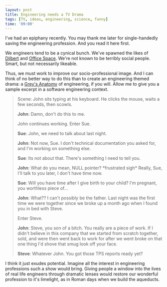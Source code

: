 ```yaml
---
layout: post
title: Engineering needs a TV Drama
tags: [TV, ideas, engineering, science, funny]
time: '09:00'
---
```


I've had an epiphany recently.  You may thank me later for single-handedly saving the engineering profession.  And you read it here first.

We engineers tend to be a cynical bunch.  We've spawned the likes of [Dilbert] and [Office Space].  We're not known to be terribly social people.  Smart, but not necessarily likeable.

[Dilbert]:http://www.dilbert.com/
[Office Space]:http://www.imdb.com/title/tt0151804/

Thus, we must work to improve our socio-professional image.  And I can think of no better way to do this than to create an engineering themed drama: a [Grey's Anatomy] of engineering, if you will.  Allow me to give you a sample excerpt in a software engineering context.

[Grey's Anatomy]:http://en.wikipedia.org/wiki/Grey%27s_Anatomy

<!-- EXTENDED -->

> Scene: John sits typing at his keyboard.  He clicks the mouse, waits a few seconds, then scowls.
>
> __John__: Damn, don't do this to me. 
>
> John continues working.  Enter Sue.
>
> __Sue__: John, we need to talk about last night.
>
> __John__: Not now, Sue.  I don't technical documentation you asked for, and I'm working on something else.
>
> __Sue__: Its not about that.  There's something I need to tell you.
>
> __John__: What do you mean, NULL pointer? \*frustrated sigh\*  Really, Sue, I'll talk to you later, I don't have time now.
>
> __Sue__: Will you have time after I give birth to your child?  I'm pregnant, you worthless piece of...
>
> __John__: What??  I can't possibly be the father.  Last night was the first time we were together since we broke up a month ago when I found you in bed with Steve.
>
> Enter Steve.
>
> __John__: Steve, you son of a bitch.  You really are a piece of work.  If I didn't believe in this company that we started from scratch together, sold, and were then went back to work for after we went broke on that one thing I'd shove that smug look off your face.
>
> __Steve__: Whatever John.  You got those TPS reports ready yet?

I think it just exudes potential.  Imagine all the interest in engineering professions such a show would bring.  Giving people a window into the lives of real life engineers through dramatic lenses would restore our wonderful profession to it's limelight, as in Roman days when we build the aqueducts.
